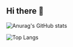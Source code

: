 ## Hi there 👋

![Anurag's GitHub stats](https://github-readme-stats.vercel.app/api?username=hyyscyydxg)

![Top Langs](https://github-readme-stats.vercel.app/api/top-langs/?username=hyyscyydxg)
